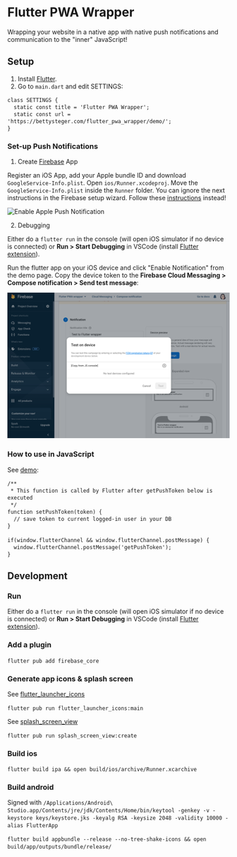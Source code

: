 # Flutter PWA Wrapper

Wrapping your website in a native app with native push notifications and communication to the "inner" JavaScript!

## Setup 

1. Install [Flutter](https://docs.flutter.dev/get-started/install).
2. Go to `main.dart` and edit SETTINGS:

```
class SETTINGS {
  static const title = 'Flutter PWA Wrapper';
  static const url = 'https://bettysteger.com/flutter_pwa_wrapper/demo/'; 
}
```

### Set-up Push Notifications 

1. Create [Firebase](https://console.firebase.google.com/) App 

Register an iOS App, add your Apple bundle ID and download `GoogleService-Info.plist`. Open `ios/Runner.xcodeproj`. Move the `GoogleService-Info.plist` inside the `Runner` folder. You can ignore the next instructions in the Firebase setup wizard. Follow these [instructions](https://firebase.flutter.dev/docs/messaging/apple-integration) instead!

![Enable Apple Push Notification](https://images.prismic.io/invertase/74bd1df4-c9e9-465c-9e0f-cacf6e26d68c_7539b8ec-c310-40dd-91e5-69f19009786f_apple-fcm-upload-key.gif?auto=compress,format)


2. Debugging

Either do a `flutter run` in the console (will open iOS simulator if no device is connected) or **Run > Start Debugging** in VSCode (install [Flutter extension](https://docs.flutter.dev/get-started/editor?tab=vscode)).

Run the flutter app on your iOS device and click "Enable Notification" from the demo page. Copy the device token to the **Firebase Cloud Messaging > Compose notification > Send test message**:

![Send test message](test-push.png)

### How to use in JavaScript

See [demo](https://github.com/bettysteger/flutter_pwa_wrapper/blob/main/docs/demo/index.html):

```
/**
 * This function is called by Flutter after getPushToken below is executed
 */
function setPushToken(token) { 
  // save token to current logged-in user in your DB 
} 

if(window.flutterChannel && window.flutterChannel.postMessage) {
  window.flutterChannel.postMessage('getPushToken');
}
```


## Development

### Run 

Either do a `flutter run` in the console (will open iOS simulator if no device is connected) or **Run > Start Debugging** in VSCode (install [Flutter extension](https://docs.flutter.dev/get-started/editor?tab=vscode)).

### Add a plugin

`flutter pub add firebase_core`

### Generate app icons & splash screen

See [flutter_launcher_icons](https://pub.dev/packages/flutter_launcher_icons)

`flutter pub run flutter_launcher_icons:main`

See [splash_screen_view](https://pub.dev/packages/splash_screen_view)

`flutter pub run splash_screen_view:create`

### Build ios

`flutter build ipa && open build/ios/archive/Runner.xcarchive`

### Build android

Signed with `/Applications/Android\ Studio.app/Contents/jre/jdk/Contents/Home/bin/keytool -genkey -v -keystore keys/keystore.jks -keyalg RSA -keysize 2048 -validity 10000 -alias FlutterApp`

`flutter build appbundle --release --no-tree-shake-icons && open build/app/outputs/bundle/release/`